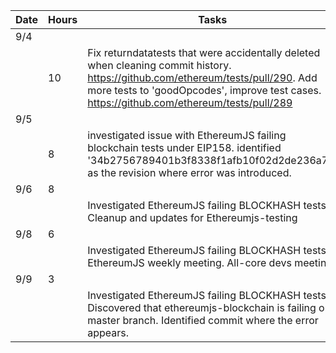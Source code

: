 | Date | Hours | Tasks |
| ---	 | --- 	 | ---  |
| 9/4 | | | 
| | 10 | Fix returndatatests that were accidentally deleted when cleaning commit history.  https://github.com/ethereum/tests/pull/290. Add more tests to 'goodOpcodes', improve test cases. https://github.com/ethereum/tests/pull/289  | 
| 9/5 | | | 
| | 8 | investigated issue with EthereumJS failing blockchain tests under EIP158.  identified '34b2756789401b3f8338f1afb10f02d2de236a72' as the revision where error was introduced. | 
| 9/6 | 8 | | 
| |   | Investigated EthereumJS failing BLOCKHASH tests.  Cleanup and updates for Ethereumjs-testing| | 
| 9/8 | 6 | | 
| |   | Investigated EthereumJS failing BLOCKHASH tests.  EthereumJS weekly meeting.  All-core devs meeting | | 
| 9/9 | 3 | | 
| |   | Investigated EthereumJS failing BLOCKHASH tests.  Discovered that ethereumjs-blockchain is failing on master branch.  Identified commit where the error appears. | | 
